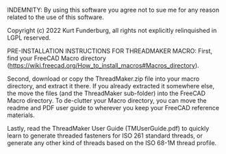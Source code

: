 INDEMNITY: By using this software you agree not to sue me for any reason related to the use of this 
software.

Copyright (c) 2022 Kurt Funderburg, all rights not explicitly relinquished in LGPL reserved.

PRE-INSTALLATION INSTRUCTIONS FOR THREADMAKER MACRO:
First, find your FreeCAD Macro directory (https://wiki.freecad.org/How_to_install_macros#Macros_directory).

Second, download or copy the ThreadMaker.zip file into your macro directory, and extract it there.  If you 
already extracted it somewhere else, the move the files (and the ThreadMaker sub-folder) into the FreeCAD 
Macro directory.  To de-clutter your Macro directory, you can move the readme and PDF user guide to wherever
you keep your FreeCAD reference materials.

Lastly, read the ThreadMaker User Guide (TMUserGuide.pdf) to quickly learn to generate threaded fasteners 
for ISO 261 standard threads, or generate any other kind of threads based on the ISO 68-1M thread profile.  
